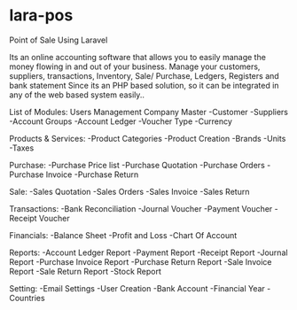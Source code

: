 # lara-pos
Point of Sale Using Laravel 


Its  an online accounting software that allows you to easily manage the money flowing in and out of your business. Manage your customers, suppliers, transactions, Inventory, Sale/ Purchase, Ledgers, Registers and bank statement
 Since its an  PHP based solution, so it can be integrated in any of the web based system easily..

List of Modules:
Users Management
Company
Master
-Customer
-Suppliers
-Account Groups
-Account Ledger
-Voucher Type
-Currency

Products & Services:
-Product Categories
-Product Creation
-Brands
-Units
-Taxes

Purchase:
-Purchase Price list
-Purchase Quotation
-Purchase Orders
-Purchase Invoice
-Purchase Return

Sale:
-Sales Quotation
-Sales Orders
-Sales Invoice
-Sales Return

Transactions:
-Bank Reconciliation
-Journal Voucher
-Payment Voucher
-Receipt Voucher

Financials:
-Balance Sheet
-Profit and Loss
-Chart Of Account

Reports:
-Account Ledger Report
-Payment Report
-Receipt Report
-Journal Report
-Purchase Invoice Report
-Purchase Return Report
-Sale Invoice Report
-Sale Return Report
-Stock Report

Setting:
-Email Settings
-User Creation
-Bank Account
-Financial Year
-Countries

